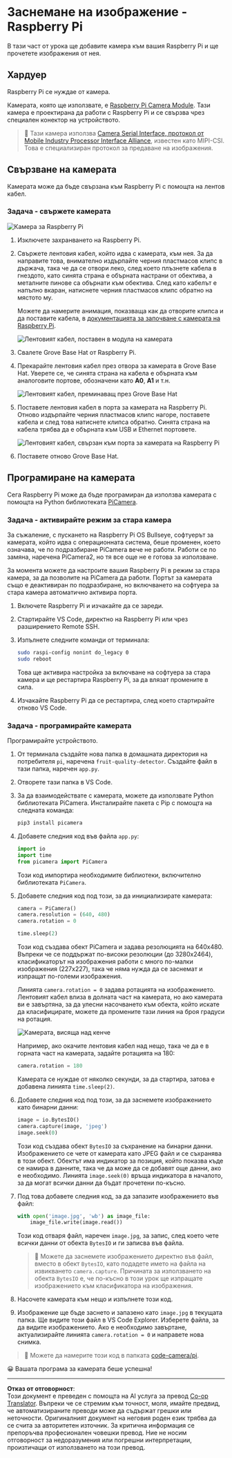 <!--
CO_OP_TRANSLATOR_METADATA:
{
  "original_hash": "c677667095f6133eee418c7e53615d05",
  "translation_date": "2025-08-28T08:42:11+00:00",
  "source_file": "4-manufacturing/lessons/2-check-fruit-from-device/pi-camera.md",
  "language_code": "bg"
}
-->
# Заснемане на изображение - Raspberry Pi

В тази част от урока ще добавите камера към вашия Raspberry Pi и ще прочетете изображения от нея.

## Хардуер

Raspberry Pi се нуждае от камера.

Камерата, която ще използвате, е [Raspberry Pi Camera Module](https://www.raspberrypi.org/products/camera-module-v2/). Тази камера е проектирана да работи с Raspberry Pi и се свързва чрез специален конектор на устройството.

> 💁 Тази камера използва [Camera Serial Interface, протокол от Mobile Industry Processor Interface Alliance](https://wikipedia.org/wiki/Camera_Serial_Interface), известен като MIPI-CSI. Това е специализиран протокол за предаване на изображения.

## Свързване на камерата

Камерата може да бъде свързана към Raspberry Pi с помощта на лентов кабел.

### Задача - свържете камерата

![Камера за Raspberry Pi](../../../../../translated_images/pi-camera-module.4278753c31bd6e757aa2b858be97d72049f71616278cefe4fb5abb485b40a078.bg.png)

1. Изключете захранването на Raspberry Pi.

1. Свържете лентовия кабел, който идва с камерата, към нея. За да направите това, внимателно издърпайте черния пластмасов клипс в държача, така че да се отвори леко, след което плъзнете кабела в гнездото, като синята страна е обърната настрани от обектива, а металните пинове са обърнати към обектива. След като кабелът е напълно вкаран, натиснете черния пластмасов клипс обратно на мястото му.

   Можете да намерите анимация, показваща как да отворите клипса и да поставите кабела, в [документацията за започване с камерата на Raspberry Pi](https://projects.raspberrypi.org/en/projects/getting-started-with-picamera/2).

   ![Лентовият кабел, поставен в модула на камерата](../../../../../translated_images/pi-camera-ribbon-cable.0bf82acd251611c21ac616f082849413e2b322a261d0e4f8fec344248083b07e.bg.png)

1. Свалете Grove Base Hat от Raspberry Pi.

1. Прекарайте лентовия кабел през отвора за камерата в Grove Base Hat. Уверете се, че синята страна на кабела е обърната към аналоговите портове, обозначени като **A0**, **A1** и т.н.

   ![Лентовият кабел, преминаващ през Grove Base Hat](../../../../../translated_images/grove-base-hat-ribbon-cable.501fed202fcf73b11b2b68f6d246189f7d15d3e4423c572ddee79d77b4632b47.bg.png)

1. Поставете лентовия кабел в порта за камерата на Raspberry Pi. Отново издърпайте черния пластмасов клипс нагоре, поставете кабела и след това натиснете клипса обратно. Синята страна на кабела трябва да е обърната към USB и Ethernet портовете.

   ![Лентовият кабел, свързан към порта за камерата на Raspberry Pi](../../../../../translated_images/pi-camera-socket-ribbon-cable.a18309920b11800911082ed7aa6fb28e6d9be3a022e4079ff990016cae3fca10.bg.png)

1. Поставете отново Grove Base Hat.

## Програмиране на камерата

Сега Raspberry Pi може да бъде програмиран да използва камерата с помощта на Python библиотеката [PiCamera](https://pypi.org/project/picamera/).

### Задача - активирайте режим за стара камера

За съжаление, с пускането на Raspberry Pi OS Bullseye, софтуерът за камерата, който идва с операционната система, беше променен, което означава, че по подразбиране PiCamera вече не работи. Работи се по замяна, наречена PiCamera2, но тя все още не е готова за използване.

За момента можете да настроите вашия Raspberry Pi в режим за стара камера, за да позволите на PiCamera да работи. Портът за камерата също е деактивиран по подразбиране, но включването на софтуера за стара камера автоматично активира порта.

1. Включете Raspberry Pi и изчакайте да се зареди.

1. Стартирайте VS Code, директно на Raspberry Pi или чрез разширението Remote SSH.

1. Изпълнете следните команди от терминала:

    ```sh
    sudo raspi-config nonint do_legacy 0
    sudo reboot
    ```

    Това ще активира настройка за включване на софтуера за стара камера и ще рестартира Raspberry Pi, за да влязат промените в сила.

1. Изчакайте Raspberry Pi да се рестартира, след което стартирайте отново VS Code.

### Задача - програмирайте камерата

Програмирайте устройството.

1. От терминала създайте нова папка в домашната директория на потребителя `pi`, наречена `fruit-quality-detector`. Създайте файл в тази папка, наречен `app.py`.

1. Отворете тази папка в VS Code.

1. За да взаимодействате с камерата, можете да използвате Python библиотеката PiCamera. Инсталирайте пакета с Pip с помощта на следната команда:

    ```sh
    pip3 install picamera
    ```

1. Добавете следния код във файла `app.py`:

    ```python
    import io
    import time
    from picamera import PiCamera
    ```

    Този код импортира необходимите библиотеки, включително библиотеката `PiCamera`.

1. Добавете следния код под този, за да инициализирате камерата:

    ```python
    camera = PiCamera()
    camera.resolution = (640, 480)
    camera.rotation = 0
    
    time.sleep(2)
    ```

    Този код създава обект PiCamera и задава резолюцията на 640x480. Въпреки че се поддържат по-високи резолюции (до 3280x2464), класификаторът на изображения работи с много по-малки изображения (227x227), така че няма нужда да се заснемат и изпращат по-големи изображения.

    Линията `camera.rotation = 0` задава ротацията на изображението. Лентовият кабел влиза в долната част на камерата, но ако камерата ви е завъртяна, за да улесни насочването към обекта, който искате да класифицирате, можете да промените тази линия на броя градуси на ротация.

    ![Камерата, висяща над кенче](../../../../../translated_images/pi-camera-upside-down.5376961ba31459883362124152ad6b823d5ac5fc14e85f317e22903bd681c2b6.bg.png)

    Например, ако окачите лентовия кабел над нещо, така че да е в горната част на камерата, задайте ротацията на 180:

    ```python
    camera.rotation = 180
    ```

    Камерата се нуждае от няколко секунди, за да стартира, затова е добавена линията `time.sleep(2)`.

1. Добавете следния код под този, за да заснемете изображението като бинарни данни:

    ```python
    image = io.BytesIO()
    camera.capture(image, 'jpeg')
    image.seek(0)
    ```

    Този код създава обект `BytesIO` за съхранение на бинарни данни. Изображението се чете от камерата като JPEG файл и се съхранява в този обект. Обектът има индикатор за позиция, който показва къде се намира в данните, така че да може да се добавят още данни, ако е необходимо. Линията `image.seek(0)` връща индикатора в началото, за да могат всички данни да бъдат прочетени по-късно.

1. Под това добавете следния код, за да запазите изображението във файл:

    ```python
    with open('image.jpg', 'wb') as image_file:
        image_file.write(image.read())
    ```

    Този код отваря файл, наречен `image.jpg`, за запис, след което чете всички данни от обекта `BytesIO` и ги записва във файла.

    > 💁 Можете да заснемете изображението директно във файл, вместо в обект `BytesIO`, като подадете името на файла на извикването `camera.capture`. Причината за използването на обекта `BytesIO` е, че по-късно в този урок ще изпращате изображението към класификатора на изображения.

1. Насочете камерата към нещо и изпълнете този код.

1. Изображение ще бъде заснето и запазено като `image.jpg` в текущата папка. Ще видите този файл в VS Code Explorer. Изберете файла, за да видите изображението. Ако е необходимо завъртане, актуализирайте линията `camera.rotation = 0` и направете нова снимка.

> 💁 Можете да намерите този код в папката [code-camera/pi](../../../../../4-manufacturing/lessons/2-check-fruit-from-device/code-camera/pi).

😀 Вашата програма за камерата беше успешна!

---

**Отказ от отговорност**:  
Този документ е преведен с помощта на AI услуга за превод [Co-op Translator](https://github.com/Azure/co-op-translator). Въпреки че се стремим към точност, моля, имайте предвид, че автоматизираните преводи може да съдържат грешки или неточности. Оригиналният документ на неговия роден език трябва да се счита за авторитетен източник. За критична информация се препоръчва професионален човешки превод. Ние не носим отговорност за недоразумения или погрешни интерпретации, произтичащи от използването на този превод.